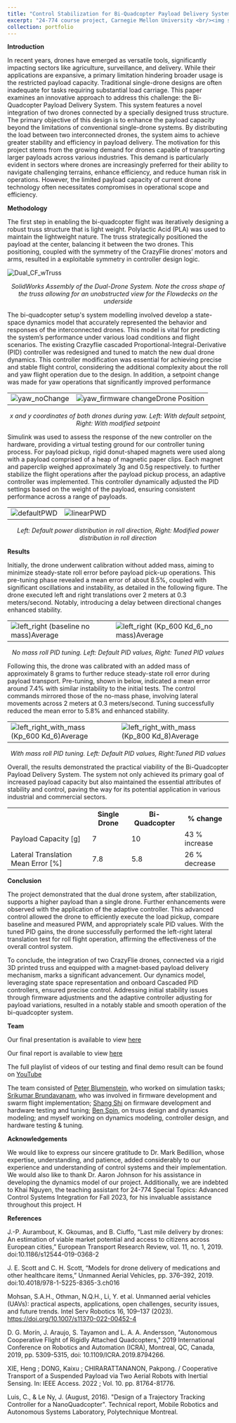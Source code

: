 ```yaml
---
title: "Control Stabilization for Bi-Quadcopter Payload Delivery System"
excerpt: "24-774 course project, Carnegie Mellon University <br/><img src='/images/ACSI_project/coverimage_500x250.jpg'>"
collection: portfolio
---
```


**Introduction**

In recent years, drones have emerged as versatile tools, significantly impacting sectors like agriculture, surveillance, and delivery. While their applications are expansive, a primary limitation hindering broader usage is the restricted payload capacity. Traditional single-drone designs are often inadequate for tasks requiring substantial load carriage. This paper examines an innovative approach to address this challenge: the Bi-Quadcopter Payload Delivery System. This system features a novel integration of two drones connected by a specially designed truss structure. The primary objective of this design is to enhance the payload capacity beyond the limitations of conventional single-drone systems. By distributing the load between two interconnected drones, the system aims to achieve greater stability and efficiency in payload delivery. The motivation for this project stems from the growing demand for drones capable of transporting larger payloads across various industries. This demand is particularly evident in sectors where drones are increasingly preferred for their ability to navigate challenging terrains, enhance efficiency, and reduce human risk in operations. However, the limited payload capacity of current drone technology often necessitates compromises in operational scope and efficiency.


**Methodology**

The first step in enabling the bi-quadcopter flight was iteratively designing a robust truss structure that is light weight. Polylactic Acid (PLA) was used to maintain the lightweight nature. The truss strategically positioned the payload at the center, balancing it between the two drones. This positioning, coupled with the symmetry of the CrazyFlie drones’ motors and arms, resulted in a exploitable symmetry in controller design logic. 

<img src='/images/ACSI_project/Dual_CF_wTruss.png' alt="Dual_CF_wTruss" class="center">
<p style="text-align:center"> <i>SolidWorks Assembly of the Dual-Drone System. Note the cross shape of the truss allowing for an unobstructed view for the Flowdecks on the underside</i></p>



The bi-quadcopter setup's system modelling involved develop a state-space dynamics model that accurately represented the behavior and responses of the interconnected drones. This model is vital for predicting the system’s performance under various load conditions and flight scenarios. The existing Crazyflie cascaded Proportional-Integral-Derivative (PID) controller was redesigned and tuned to match the new dual drone dynamics. This controller modification was essential for achieving precise and stable flight control, considering the additional complexity about the roll and yaw flight operation due to the design. In addition, a setpoint change was made for yaw operations that significantly improved performance

<div style="text-align: center;">
<table border="0">
 <tr>
  <td><img src='/images/ACSI_project/yaw_noChange.png' alt="yaw_noChange" class="center"></td>
  <td><img src='/images/ACSI_project/yaw_firmware changeDrone Position.png' alt="yaw_firmware changeDrone Position" class="center"></td>
 </tr>
</table>
</div>

<p style="text-align:center"> <i>x and y coordinates of both drones during yaw. Left: With default setpoint, Right: With modified setpoint</i></p>

Simulink was used to assess the response of the new controller on the hardware, providing a virtual testing ground for our controller tuning process. For payload pickup, rigid donut-shaped magnets were used along with a payload comprised of a heap of magnetic paper clips. Each magnet and paperclip weighed approximately 3g and 0.5g respectively. to further stabilize the flight operations after the payload pickup process, an adaptive controller was implemented. This controller dynamically adjusted the PID settings based on the weight of the payload, ensuring consistent performance across a range of payloads.

<div style="text-align: center;">
<table border="0">
 <tr>
  <td><img src='/images/ACSI_project/defaultPWD.png' alt="defaultPWD" class="center"></td>
  <td><img src='/images/ACSI_project/linearPWD.png' alt="linearPWD" class="center"></td>
 </tr>
</table>
</div>

<p style="text-align:center"> <i>Left: Default power distribution in roll direction, Right: Modified power distribution in roll direction</i></p>


**Results**

Initially, the drone underwent calibration without added mass, aiming to minimize steady-state roll error before payload pick-up operations. This pre-tuning phase revealed a mean error of about 8.5%, coupled with significant oscillations and instability, as detailed in the following figure. The drone executed left and right translations over 2 meters at 0.3 meters/second. Notably, introducing a delay between directional changes enhanced stability.

<div style="text-align: center;">
<table border="0">
 <tr>
  <td><img src='/images/ACSI_project/left_right (baseline no mass)Average.png' alt="left_right (baseline no mass)Average" class="center"></td>
  <td><img src='/images/ACSI_project/left_right (Kp_600 Kd_6_no mass)Average.png' alt="left_right (Kp_600 Kd_6_no mass)Average" class="center"></td>
 </tr>
</table>
</div>

<p style="text-align:center"> <i>No mass roll PID tuning. Left: Default PID values, Right: Tuned PID values</i></p>

Following this, the drone was calibrated with an added mass of approximately 8 grams to further reduce steady-state roll error during payload transport. Pre-tuning, shown in below, indicated a mean error around 7.4% with similar instability to the initial tests. The control commands mirrored those of the no-mass phase, involving lateral movements across 2 meters at 0.3 meters/second. Tuning successfully reduced the mean error to 5.8% and enhanced stability.

<div style="text-align: center;">
<table border="0">
 <tr>
  <td><img src='/images/ACSI_project/left_right_with_mass (Kp_600 Kd_6)Average.png' alt="left_right_with_mass (Kp_600 Kd_6)Average" class="center"></td>
  <td><img src='/images/ACSI_project/left_right_with_mass (Kp_800 Kd_8)Average.png' alt="left_right_with_mass (Kp_800 Kd_8)Average" class="center"></td>
 </tr>
</table>
</div>

<p style="text-align:center"> <i>With mass roll PID tuning. Left: Default PID values, Right:Tuned PID values</i></p>

Overall, the results demonstrated the practical viability of the Bi-Quadcopter Payload Delivery System. The system not only achieved its primary goal of increased payload capacity but also maintained the essential attributes of stability and control, paving the way for its potential application in various industrial and commercial sectors.

<div style="text-align: center;">
<table>
  <tr>
    <th></th>
    <th>Single Drone</th>
    <th>Bi-Quadcopter</th>
    <th>% change</th>
  </tr>
  <tr>
    <td>Payload Capacity [g]</td>
    <td>7</td>
    <td>10</td>
    <td>43 % increase</td>
  </tr>
  <tr>
    <td>Lateral Translation Mean Error [%]</td>
    <td>7.8</td>
    <td>5.8</td>
    <td>26 % decrease</td>
  </tr>
</table>
</div>


**Conclusion**

The project demonstrated that the dual drone system, after stabilization, supports a higher payload than a single drone. Further enhancements were observed with the application of the adaptive controller. This advanced control allowed the drone to efficiently execute the load pickup, compare baseline and measured PWM, and appropriately scale PID values. With the tuned PID gains, the drone successfully performed the left-right lateral translation test for roll flight operation, affirming the effectiveness of the overall control system.

To conclude, the integration of two CrazyFlie drones, connected via a rigid 3D printed truss and equipped with a magnet-based payload delivery mechanism, marks a significant advancement. Our dynamics model, leveraging state space representation and onboard Cascaded PID controllers, ensured precise control. Addressing initial stability issues through firmware adjustments and the adaptive controller adjusting for payload variations, resulted in a notably stable and smooth operation of the bi-quadcopter system.


**Team**

Our final presentation is available to view <a href="https://drive.google.com/file/d/1bT4KMnsltgcpMdeA26Qo8Tf2k_ncgda_/view?usp=sharing">here</a>


Our final report is available to view <a href="https://github.com/hhpamu/ACSI_dual_drone/blob/main/ACSI_Final_Report_revised.pdf">here</a>


The full playlist of videos of our testing and final demo result can be found on <a href="https://www.youtube.com/playlist?list=PLhjMVMo-iKefzUKCguJFhuCKCUdmlcipk" target="_blank">YouTube</a> 


The team consisted of <a href="https://www.linkedin.com/in/peter-blumenstein-59599011a/">Peter Blumenstein</a>, who worked on simulation tasks; <a href="https://www.linkedin.com/in/sribru/">Srikumar Brundavanam</a>, who was involved in firmware development and swarm flight implementation; <a href="https://www.linkedin.com/in/steven-shi-272b2b168/">Shang Shi</a> on firmware development and hardware testing and tuning; <a href="https://www.linkedin.com/in/ben-spin-71640b1a5/">Ben Spin</a>, on truss design and dynamics modeling; and myself working on dynamics modeling, controller design, and hardware testing & tuning.


**Acknowledgements**

We would like to express our sincere gratitude to Dr. Mark Bedillion, whose expertise, understanding, and patience, added considerably to our experience and understanding of control systems and their implementation. 
We would also like to thank Dr. Aaron Johnson for his assistance in developing the dynamics model of our project.
Additionally, we are indebted to Khai Nguyen, the teaching assistant for 24-774 Special Topics: Advanced Control Systems Integration for Fall 2023, for his invaluable assistance throughout this project. H


**References**

J.-P. Aurambout, K. Gkoumas, and B. Ciuffo, “Last mile delivery by drones: An estimation of viable market potential and access to citizens across European cities,” European Transport Research Review, vol. 11, no. 1, 2019. doi:10.1186/s12544-019-0368-2 


J. E. Scott and C. H. Scott, “Models for drone delivery of medications and other healthcare items,” Unmanned Aerial Vehicles, pp. 376–392, 2019. doi:10.4018/978-1-5225-8365-3.ch016 


Mohsan, S.A.H., Othman, N.Q.H., Li, Y. et al. Unmanned aerial vehicles (UAVs): practical aspects, applications, open challenges, security issues, and future trends. Intel Serv Robotics 16, 109–137 (2023). https://doi.org/10.1007/s11370-022-00452-4


D. G. Morín, J. Araujo, S. Tayamon and L. A. A. Andersson, "Autonomous Cooperative Flight of Rigidly Attached Quadcopters," 2019 International Conference on Robotics and Automation (ICRA), Montreal, QC, Canada, 2019, pp. 5309-5315, doi: 10.1109/ICRA.2019.8794266.


XIE, Heng ; DONG, Kaixu ; CHIRARATTANANON, Pakpong. / Cooperative Transport of a Suspended Payload via Two Aerial Robots with Inertial Sensing. In: IEEE Access. 2022 ; Vol. 10. pp. 81764-81776.


Luis, C., \& Le Ny, J. (August, 2016). "Design of a Trajectory Tracking Controller for a
NanoQuadcopter". Technical report, Mobile Robotics and Autonomous Systems Laboratory, Polytechnique Montreal. 
